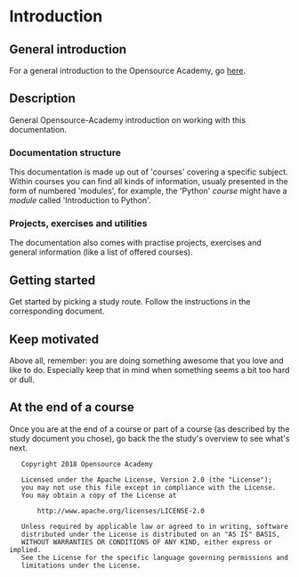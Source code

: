 # Introduction

## General introduction
For a general introduction to the Opensource Academy, go [here](https://github.com/Opensource-Academy/about).

## Description
General Opensource-Academy introduction on working with this documentation.

### Documentation structure
This documentation is made up out of 'courses' covering a specific subject. Within courses you can find all kinds of information, usualy presented in the form of numbered 'modules', for example, the 'Python' *course* might have a *module* called 'Introduction to Python'.

### Projects, exercises and utilities
The documentation also comes with practise projects, exercises and general information (like a list of offered courses).

## Getting started
Get started by picking a study route. Follow the instructions in the corresponding document.

## Keep motivated
Above all, remember: you are doing something awesome that you love and like to do. Especially keep that in mind when something seems a bit too hard or dull.

## At the end of a course
Once you are at the end of a course or part of a course (as described by the study document you chose), go back the the study's overview to see what's next.

```
   Copyright 2018 Opensource Academy

   Licensed under the Apache License, Version 2.0 (the "License");
   you may not use this file except in compliance with the License.
   You may obtain a copy of the License at

       http://www.apache.org/licenses/LICENSE-2.0

   Unless required by applicable law or agreed to in writing, software
   distributed under the License is distributed on an "AS IS" BASIS,
   WITHOUT WARRANTIES OR CONDITIONS OF ANY KIND, either express or implied.
   See the License for the specific language governing permissions and
   limitations under the License.
```
